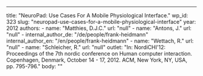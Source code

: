 ---
  title: "NeuroPad: Use Cases For A Mobile Physiological Interface."
  wp_id: 323
  slug: "neuropad-use-cases-for-a-mobile-physiological-interface"
  year: 2012
  authors: 
    - 
      name: "Matthies, D.J.C."
      url: "null"
    - 
      name: "Antons, J."
      url: "null"
    - 
      internal_author_de: "/de/people/frank-heidmann"
      internal_author_en: "/en/people/frank-heidmann"
    - 
      name: "Wettach, R."
      url: "null"
    - 
      name: "Schleicher, R."
      url: "null"
  outlet: "In: NordiCHI'12: Proceedings of the 7th nordic conference on Human computer interaction. Copenhagen, Denmark, October 14 - 17, 2012. ACM, New York, NY, USA, pp. 795-796."
  body: ""
